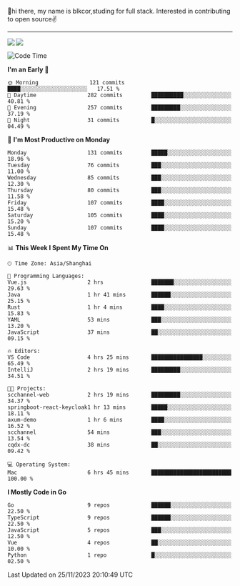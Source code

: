 👋hi there, my name is blkcor,studing for full stack.
Interested in contributing to open source✌️

<hr/>

![](https://github-readme-stats.vercel.app/api?username=blkcor)
<a href="https://github.com/blkcor/github-readme-stats">
    <img align="left" src="https://github-readme-stats.vercel.app/api/top-langs/?username=blkcor&hide=jupyter%20notebook,shaderlab,tex,c%23&langs_count=9" />
</a>


<!--START_SECTION:waka-->
![Code Time](http://img.shields.io/badge/Code%20Time-758%20hrs%2054%20mins-blue)

**I'm an Early 🐤** 

```text
🌞 Morning                121 commits         ████░░░░░░░░░░░░░░░░░░░░░   17.51 % 
🌆 Daytime                282 commits         ██████████░░░░░░░░░░░░░░░   40.81 % 
🌃 Evening                257 commits         █████████░░░░░░░░░░░░░░░░   37.19 % 
🌙 Night                  31 commits          █░░░░░░░░░░░░░░░░░░░░░░░░   04.49 % 
```
📅 **I'm Most Productive on Monday** 

```text
Monday                   131 commits         █████░░░░░░░░░░░░░░░░░░░░   18.96 % 
Tuesday                  76 commits          ███░░░░░░░░░░░░░░░░░░░░░░   11.00 % 
Wednesday                85 commits          ███░░░░░░░░░░░░░░░░░░░░░░   12.30 % 
Thursday                 80 commits          ███░░░░░░░░░░░░░░░░░░░░░░   11.58 % 
Friday                   107 commits         ████░░░░░░░░░░░░░░░░░░░░░   15.48 % 
Saturday                 105 commits         ████░░░░░░░░░░░░░░░░░░░░░   15.20 % 
Sunday                   107 commits         ████░░░░░░░░░░░░░░░░░░░░░   15.48 % 
```


📊 **This Week I Spent My Time On** 

```text
🕑︎ Time Zone: Asia/Shanghai

💬 Programming Languages: 
Vue.js                   2 hrs               ███████░░░░░░░░░░░░░░░░░░   29.63 % 
Java                     1 hr 41 mins        ██████░░░░░░░░░░░░░░░░░░░   25.15 % 
Rust                     1 hr 4 mins         ████░░░░░░░░░░░░░░░░░░░░░   15.83 % 
YAML                     53 mins             ███░░░░░░░░░░░░░░░░░░░░░░   13.20 % 
JavaScript               37 mins             ██░░░░░░░░░░░░░░░░░░░░░░░   09.15 % 

🔥 Editors: 
VS Code                  4 hrs 25 mins       ████████████████░░░░░░░░░   65.49 % 
IntelliJ                 2 hrs 19 mins       █████████░░░░░░░░░░░░░░░░   34.51 % 

🐱‍💻 Projects: 
scchannel-web            2 hrs 19 mins       █████████░░░░░░░░░░░░░░░░   34.37 % 
springboot-react-keycloak1 hr 13 mins        █████░░░░░░░░░░░░░░░░░░░░   18.11 % 
axum-demo                1 hr 6 mins         ████░░░░░░░░░░░░░░░░░░░░░   16.52 % 
scchannel                54 mins             ███░░░░░░░░░░░░░░░░░░░░░░   13.54 % 
cqdx-dc                  38 mins             ██░░░░░░░░░░░░░░░░░░░░░░░   09.42 % 

💻 Operating System: 
Mac                      6 hrs 45 mins       █████████████████████████   100.00 % 
```

**I Mostly Code in Go** 

```text
Go                       9 repos             ██████░░░░░░░░░░░░░░░░░░░   22.50 % 
TypeScript               9 repos             ██████░░░░░░░░░░░░░░░░░░░   22.50 % 
JavaScript               5 repos             ███░░░░░░░░░░░░░░░░░░░░░░   12.50 % 
Vue                      4 repos             ██░░░░░░░░░░░░░░░░░░░░░░░   10.00 % 
Python                   1 repo              █░░░░░░░░░░░░░░░░░░░░░░░░   02.50 % 
```




 Last Updated on 25/11/2023 20:10:49 UTC
<!--END_SECTION:waka-->


